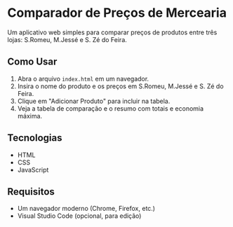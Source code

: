 # Comparador de Preços de Mercearia

Um aplicativo web simples para comparar preços de produtos entre três lojas: S.Romeu, M.Jessé e S. Zé do Feira.

## Como Usar
1. Abra o arquivo `index.html` em um navegador.
2. Insira o nome do produto e os preços em S.Romeu, M.Jessé e S. Zé do Feira.
3. Clique em "Adicionar Produto" para incluir na tabela.
4. Veja a tabela de comparação e o resumo com totais e economia máxima.

## Tecnologias
- HTML
- CSS
- JavaScript

## Requisitos
- Um navegador moderno (Chrome, Firefox, etc.)
- Visual Studio Code (opcional, para edição)